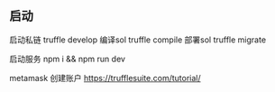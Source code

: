 ## 启动

启动私链 truffle develop
编译sol  truffle compile
部署sol truffle migrate  

启动服务 npm i && npm run dev 

metamask 创建账户 
https://trufflesuite.com/tutorial/

